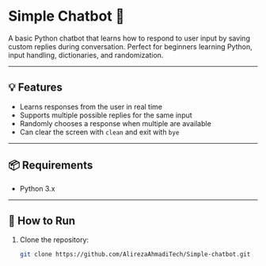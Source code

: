 # Simple Chatbot 🤖

A basic Python chatbot that learns how to respond to user input by saving custom replies during conversation. Perfect for beginners learning Python, input handling, dictionaries, and randomization.

---

## 💡 Features

- Learns responses from the user in real time
- Supports multiple possible replies for the same input
- Randomly chooses a response when multiple are available
- Can clear the screen with `clean` and exit with `bye`

---

## 📦 Requirements

- Python 3.x

---

## 🚀 How to Run

1. Clone the repository:
   ```bash
   git clone https://github.com/AlirezaAhmadiTech/Simple-chatbot.git
